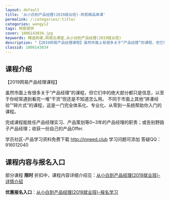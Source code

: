 ```yaml
---
layout: default
title: '从小白到产品经理(2019就业班)-网易精品单课'
permalink: /:categories/:title/
categories: wangyi2
tags: 网易提供
cover: 1006143034.jpg
keywords: 精选网课,网易云课堂,从小白到产品经理(2019就业班)
description: "【2019网易产品经理课程】虽然市面上有很多关于“产品经理”的课程，但它们中的绝大部分都只是信息，以至于你经常遇到看完一堆“干货”但还是不知道怎么用。不同于市面上其他“拼凑经验”“碎片式”的"
classid: 1006143034
---
```


## 课程介绍

【2019网易产品经理课程】

虽然市面上有很多关于“产品经理”的课程，但它们中的绝大部分都只是信息，以至于你经常遇到看完一堆“干货”但还是不知道怎么用。
不同于市面上其他“拼凑经验”“碎片式”的课程，这是一门完全体系化、专业化、从零到一系统帮助你入门的课程。

完成课程能胜任产品经理实习、产品策划等0~3年的产品经理的职责；或告别野路子产品经理；收获一份自己的产品Offer.

学员社区-产品学习资料免费下载
http://inneed.club
学习问题可添加
答疑QQ：916012040

## 课程内容与报名入口

部分课程 **限时** 折扣中，课程内容详细介绍见：[从小白到产品经理(2019就业班)-详情介绍](https://study.163.com/course/introduction/1006143034.htm?share=1&shareId=1025206652&utm_campaign=share&utm_medium=iphoneShare&utm_source=&utm_u=1025206652)

**优惠报名入口**：[从小白到产品经理(2019就业班)-报名学习](https://study.163.com/course/introduction/1006143034.htm?share=1&shareId=1025206652&utm_campaign=share&utm_medium=iphoneShare&utm_source=&utm_u=1025206652)

